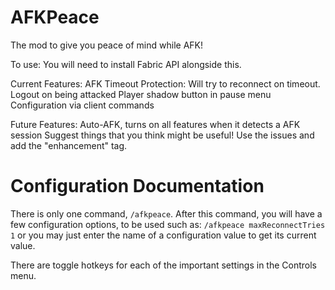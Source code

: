 # AFKPeace

The mod to give you peace of mind while AFK!

To use:
You will need to install Fabric API alongside this.

Current Features:
AFK Timeout Protection:  Will try to reconnect on timeout.
Logout on being attacked
Player shadow button in pause menu
Configuration via client commands

Future Features:
Auto-AFK, turns on all features when it detects a AFK session
Suggest things that you think might be useful!  Use the issues and add the "enhancement" tag.

# Configuration Documentation
There is only one command, `/afkpeace`.
After this command, you will have a few configuration options, to be used such as:
`/afkpeace maxReconnectTries 1`
or you may just enter the name of a configuration value to get its current value.

There are toggle hotkeys for each of the important settings in the Controls menu.
